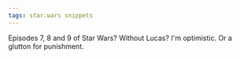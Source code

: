 ```yaml
---
tags: star.wars snippets
---
```


Episodes 7, 8 and 9 of Star Wars? Without Lucas? I'm optimistic. Or a glutton for punishment.
